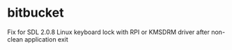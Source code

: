 # bitbucket
Fix for SDL 2.0.8 Linux keyboard lock with RPI or KMSDRM driver after non-clean application exit
